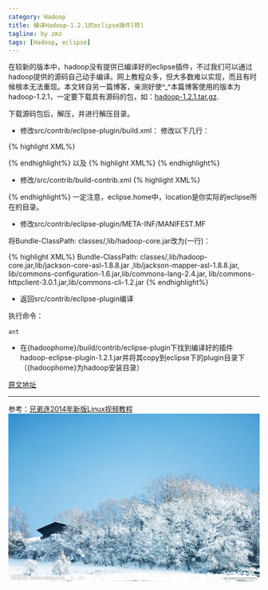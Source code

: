 ```yaml
---
category: Hadoop
title: 编译Hadoop-1.2.1的eclipse插件[转]
tagline: by zmz
tags: [Hadoop, eclipse]
---
```


在较新的版本中，hadoop没有提供已编译好的eclipse插件，不过我们可以通过hadoop提供的源码自己动手编译。网上教程众多，但大多数难以实现，而且有时候根本无法重现。本文转自另一篇博客，亲测好使^_^本篇博客使用的版本为hadoop-1.2.1，一定要下载具有源码的包，如：[hadoop-1.2.1.tar.gz](http://mirrors.aliyun.com/apache/hadoop/core/hadoop-1.2.1/).

<!--more-->

下载源码包后，解压，并进行解压目录。

+ 修改src/contrib/eclipse-plugin/build.xml：
修改以下几行：

{% highlight XML%}
<path id="hadoop-core-jar">
    <fileset dir="${hadoop.root}/">
        <include name="hadoop*.jar"/>
    </fileset>
  </path>
  <!-- Override classpath to include Eclipse SDK jars -->
  <path id="classpath">
    <pathelement location="${build.classes}"/>
    <pathelement location="${hadoop.root}/build/classes"/>
    <path refid="eclipse-sdk-jars"/>
    <path refid="hadoop-core-jar"/>
  </path>
{% endhighlight%}
以及
{% highlight XML%}
<target name="jar" depends="compile" unless="skip.contrib">
    <mkdir dir="${build.dir}/lib"/>
    <copy file="${hadoop.root}/hadoop-core-${version}.jar" tofile="${build.dir}/lib/hadoop-core.jar" verbose="true"/>
    <copy file="${hadoop.root}/lib/commons-cli-1.2.jar"  todir="${build.dir}/lib" verbose="true"/>
    <copy file="${hadoop.root}/lib/commons-lang-2.4.jar"  todir="${build.dir}/lib" verbose="true"/>
    <copy file="${hadoop.root}/lib/commons-configuration-1.6.jar"  todir="${build.dir}/lib" verbose="true"/>
    <copy file="${hadoop.root}/lib/jackson-mapper-asl-1.8.8.jar"  todir="${build.dir}/lib" verbose="true"/>
    <copy file="${hadoop.root}/lib/jackson-core-asl-1.8.8.jar"  todir="${build.dir}/lib" verbose="true"/>
    <copy file="${hadoop.root}/lib/commons-httpclient-3.0.1.jar"  todir="${build.dir}/lib" verbose="true"/>
    <jar
      jarfile="${build.dir}/hadoop-${name}-${version}.jar"
      manifest="${root}/META-INF/MANIFEST.MF">
      <fileset dir="${build.dir}" includes="classes/ lib/"/>
      <fileset dir="${root}" includes="resources/ plugin.xml"/>
    </jar>
  </target>
{% endhighlight%}

+ 修改/src/contrib/build-contrib.xml
{% highlight XML%}
<property name="version" value="1.2.1"/>
<property name="ivy.version" value="2.1.0"/>
<property name="eclipse.home" location="..."/>
{% endhighlight%}
一定注意，eclipse.home中，location是你实际的eclipse所在的目录。

+ 修改src/contrib/eclipse-plugin/META-INF/MANIFEST.MF

将Bundle-ClassPath: classes/,lib/hadoop-core.jar改为(一行)：

{% highlight XML%}
Bundle-ClassPath: classes/,lib/hadoop-core.jar,lib/jackson-core-asl-1.8.8.jar ,lib/jackson-mapper-asl-1.8.8.jar, lib/commons-configuration-1.6.jar,lib/commons-lang-2.4.jar, lib/commons-httpclient-3.0.1.jar,lib/commons-cli-1.2.jar
{% endhighlight%}

+ 返回src/contrib/eclipse-plugin编译 

执行命令：

    ant
    
+ 在{hadoophome}/build/contrib/eclipse-plugin下找到编译好的插件hadoop-eclipse-plugin-1.2.1.jar并将其copy到eclipse下的plugin目录下（{hadoophome}为hadoop安装目录）

[原文地址](http://6728496.blog.51cto.com/6718496/1303425)

***


参考：[兄弟连2014年新版Linux视频教程](http://bbs.lampbrother.net/read-htm-tid-161465.html)
![vim logo](/img/snow.jpg)
